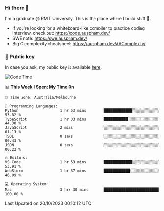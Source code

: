 ### Hi there 👋

I'm a graduate @ RMIT University. This is the place where I build stuff 👀. 

- If you're looking for a whiteboard-like compiler to practice coding interview, check out: https://code.auspham.dev/
- SWE note: https://swe.auspham.dev/
- Big O complexity cheatsheet: https://auspham.dev/AAComplexity/

### 🔑 Public key

In case you ask, my public key is available [here](https://public.auspham.dev/).

<!--START_SECTION:waka-->
![Code Time](http://img.shields.io/badge/Code%20Time-1%2C105%20hrs%2033%20mins-blue)

📊 **This Week I Spent My Time On** 

```text
🕑︎ Time Zone: Australia/Melbourne

💬 Programming Languages: 
Python                   1 hr 53 mins        █████████████░░░░░░░░░░░░   53.82 % 
TypeScript               1 hr 33 mins        ███████████░░░░░░░░░░░░░░   44.30 % 
JavaScript               2 mins              ░░░░░░░░░░░░░░░░░░░░░░░░░   01.13 % 
TSQL                     0 secs              ░░░░░░░░░░░░░░░░░░░░░░░░░   00.43 % 
JSON                     0 secs              ░░░░░░░░░░░░░░░░░░░░░░░░░   00.22 % 

🔥 Editors: 
VS Code                  1 hr 53 mins        █████████████░░░░░░░░░░░░   53.91 % 
WebStorm                 1 hr 37 mins        ████████████░░░░░░░░░░░░░   46.09 % 

💻 Operating System: 
Mac                      3 hrs 30 mins       █████████████████████████   100.00 % 
```


 Last Updated on 20/10/2023 00:10:12 UTC
<!--END_SECTION:waka-->

<!--
**rockmanvnx6/rockmanvnx6** is a ✨ _special_ ✨ repository because its `README.md` (this file) appears on your GitHub profile.

Here are some ideas to get you started:

- 🔭 I’m currently working on ...
- 🌱 I’m currently learning ...
- 👯 I’m looking to collaborate on ...
- 🤔 I’m looking for help with ...
- 💬 Ask me about ...
- 📫 How to reach me: ...
- 😄 Pronouns: ...
- ⚡ Fun fact: ...
-->
